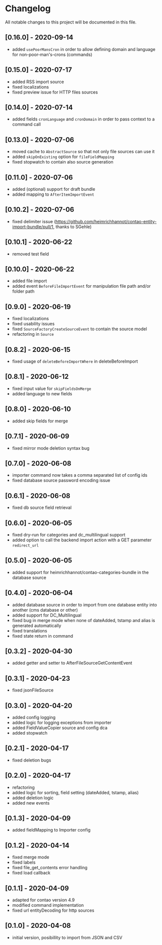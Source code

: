 # Changelog
All notable changes to this project will be documented in this file.

## [0.16.0] - 2020-09-14
- added `usePoorMansCron` in order to allow defining domain and language for non-poor-man's-crons (commands)

## [0.15.0] - 2020-07-17
- added RSS import source
- fixed localizations
- fixed preview issue for HTTP files sources

## [0.14.0] - 2020-07-14
- added fields `cronLanguage` and `cronDomain` in order to pass context to a command call

## [0.13.0] - 2020-07-06
- moved cache to `AbstractSource` so that not only file sources can use it
- added `skipOnExisting` option for `fileFieldMapping`
- fixed stopwatch to contain also source generation

## [0.11.0] - 2020-07-06
- added (optional) support for draft bundle
- added mapping to `AfterItemImportEvent`

## [0.10.2] - 2020-07-06
- fixed delimiter issue (https://github.com/heimrichhannot/contao-entity-import-bundle/pull/1, thanks to SGehle)

## [0.10.1] - 2020-06-22
- removed test field

## [0.10.0] - 2020-06-22
- added file import
- added event `BeforeFileImportEvent` for manipulation file path and/or folder path

## [0.9.0] - 2020-06-19
- fixed localizations
- fixed usability issues
- fixed `SourceFactoryCreateSourceEvent` to contain the source model
- refactoring in `Source`

## [0.8.2] - 2020-06-15
- fixed usage of `deleteBeforeImportWhere` in deleteBeforeImport

## [0.8.1] - 2020-06-12
- fixed input value for `skipFieldsOnMerge` 
- added language to new fields

## [0.8.0] - 2020-06-10
- added skip fields for merge 

## [0.7.1] - 2020-06-09
- fixed mirror mode deletion syntax bug

## [0.7.0] - 2020-06-08
- importer command now takes a comma separated list of config ids
- fixed database source password encoding issue

## [0.6.1] - 2020-06-08
- fixed db source field retrieval

## [0.6.0] - 2020-06-05
- fixed dry-run for categories and dc_multilingual support
- added option to call the backend import action with a GET parameter `redirect_url`

## [0.5.0] - 2020-06-05
- added support for heimrichhannot/contao-categories-bundle in the database source

## [0.4.0] - 2020-06-04
- added database source in order to import from one database entity into another (cms database or other)
- added support for DC_Multilingual
- fixed bug in merge mode when none of dateAdded, tstamp and alias is generated automatically
- fixed translations
- fixed state return in command

## [0.3.2] - 2020-04-30
- added getter and setter to AfterFileSourceGetContentEvent

## [0.3.1] - 2020-04-23
- fixed jsonFileSource

## [0.3.0] - 2020-04-20
- added config logging
- added logic for logging exceptions from importer
- added FieldValueCopier source and config dca
- added stopwatch

## [0.2.1] - 2020-04-17
- fixed deletion bugs

## [0.2.0] - 2020-04-17
- refactoring
- added logic for sorting, field setting (dateAdded, tstamp, alias)
- added deletion logic
- added new events

## [0.1.3] - 2020-04-09
- added fieldMapping to Importer config

## [0.1.2] - 2020-04-14
- fixed merge mode
- fixed labels
- fixed file_get_contents error handling
- fixed load callback

## [0.1.1] - 2020-04-09
- adapted for contao version 4.9
- modified command implementation
- fixed url entityDecoding for http sources

## [0.1.0] - 2020-04-08
- initial version, posibillity to import from JSON and CSV
